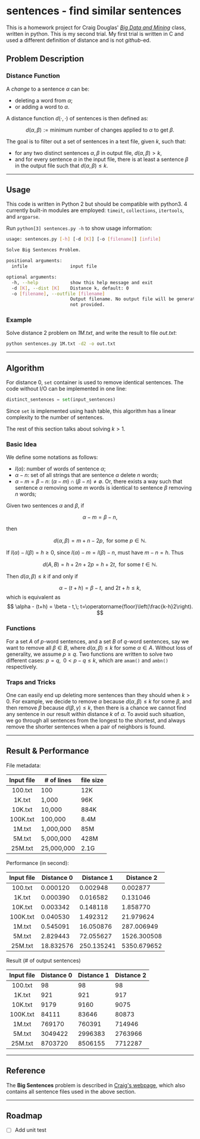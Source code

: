 # sentences - find similar sentences

This is a homework project for Craig Douglas' [*Big Data and Mining*](http://mgnet.org/~douglas/Classes/bigdata/index.html) class, written in python. This is my second trial. My first trial is written in C and used a different definition of distance and is not *github*-ed.

## Problem Description

### Distance Function

A *change* to a sentence $\alpha$ can be:

* deleting a word from $\alpha$;
* or adding a word to $\alpha$.

A distance function $d(\cdot,\cdot)$ of sentences is then defined as:

$$ d(\alpha,\beta):=\text{minimum number of changes applied to $\alpha$ to get $\beta$}
. $$

The goal is to filter out a set of sentences in a text file, given $k$, such that:

* for any two distinct sentences $\alpha, \beta$ in output file, $d(\alpha,\beta)>k$,
* and for every sentence $\alpha$ in the input file, there is at least a sentence $\beta$ in 
  the output file such that $d(\alpha,\beta)\le k$.

---

## Usage

This code is written in Python 2 but should be compatible with python3. 4 currently built-in 
modules are employed: `timeit`, `collections`, `itertools`, and `argparse`.

Run `python[3] sentences.py -h` to show usage information:

```sh
usage: sentences.py [-h] [-d [K]] [-o [filename]] [infile]

Solve Big Sentences Problem.

positional arguments:
  infile                input file

optional arguments:
  -h, --help            show this help message and exit
  -d [K], --dist [K]    Distance k, default: 0
  -o [filename], --outfile [filename]
                        Output filename. No output file will be generated if
                        not provided.
```

### Example

Solve distance 2 problem on *1M.txt*, and write the result to file *out.txt*:

```sh
python sentences.py 1M.txt -d2 -o out.txt
```

---

## Algorithm

For distance 0, `set` container is used to remove identical sentences. The code without I/O 
can be implemented in one line:

```python
distinct_sentences = set(input_sentences)
```

Since `set` is implemented using hash table, this algorithm has a linear complexity to the 
number of sentences.

The rest of this section talks about solving $k>1$.

### Basic Idea

We define some notations as follows:

* $l(\alpha)$: number of words of sentence $\alpha$;
* $\alpha - n$: set of all strings that are sentence $\alpha$ delete $n$ words;
* $\alpha -m = \beta - n$: $(\alpha-m) \cap (\beta-n) \ne \emptyset$. Or, there exists a way 
  such that sentence $\alpha$ removing some $m$ words is identical to sentence $\beta$ 
  removing $n$ words;
  
Given two sentences $\alpha$ and $\beta$, if

$$ \alpha-m = \beta-n, $$

then

$$ d(\alpha, \beta) = m+n-2p, \text{ for some } p \in \mathbb{N}.$$

If $l(\alpha)-l(\beta)=h\ge0$, since $l(\alpha)-m = l(\beta)-n$, must have $m-n=h$. Thus

$$ d(A,B) = h+2n+2p = h+2t, \text{ for some } t\in\mathbb{N}. $$

Then $d(\alpha, \beta) \le k$ if and only if

$$ \alpha - (t+h) = \beta - t, \text{ and } 2t+h\le k, $$
which is equivalent as
$$ \alpha - (t+h) = \beta - t,\; t=\operatorname{floor}\left(\frac{k-h}2\right). $$

### Functions

For a set $A$ of $p$-word sentences, and a set $B$ of $q$-word sentences, say we want to 
remove all $\beta\in B$, where $d(\alpha, \beta)\le k$ for some $\alpha\in A$. Without loss of 
generality, we assume $p\ge q$. Two functions are written to solve two different cases: $p = q,
\; \;0<p-q\le k$, which are `amam()` and `ambn()` respectively.

### Traps and Tricks

One can easily end up deleting more sentences than they should when $k>0$. For example, we 
decide to remove $\alpha$ because $d(\alpha, \beta)\le k$ for some $\beta$, and then remove 
$\beta$ because $d(\beta, \gamma)\le k$, then there is a chance we cannot find any sentence in 
our result within distance $k$ of $\alpha$. To avoid such situation, we go through all 
sentences from the longest to the shortest, and always remove the shorter sentences when a 
pair of neighbors is found.

---

## Result & Performance

File metadata:

| Input file | # of lines | file size |
| :--------: | ---------- | --------- |
|  100.txt   | 100        | 12K       |
|   1K.txt   | 1,000      | 96K       |
|  10K.txt   | 10,000     | 884K      |
|  100K.txt  | 100,000    | 8.4M      |
|   1M.txt   | 1,000,000  | 85M       |
|   5M.txt   | 5,000,000  | 428M      |
|  25M.txt   | 25,000,000 | 2.1G      |

Performance (in second):

| Input file | Distance 0 | Distance 1 | Distance 2  |
| :--------: | ---------- | ---------- | ----------- |
|  100.txt   | 0.000120   | 0.002948   | 0.002877    |
|   1K.txt   | 0.000390   | 0.016582   | 0.131046    |
|  10K.txt   | 0.003342   | 0.148118   | 1.858770    |
|  100K.txt  | 0.040530   | 1.492312   | 21.979624   |
|   1M.txt   | 0.545091   | 16.050876  | 287.006949  |
|   5M.txt   | 2.829443   | 72.055627  | 1526.300508 |
|  25M.txt   | 18.832576  | 250.135241 | 5350.679652 |

Result (# of output sentences)

| Input file | Distance 0 | Distance 1 | Distance 2 |
| :--------: | ---------- | ---------- | ---------- |
|  100.txt   | 98         | 98         | 98         |
|   1K.txt   | 921        | 921        | 917        |
|  10K.txt   | 9179       | 9160       | 9075       |
|  100K.txt  | 84111      | 83646      | 80873      |
|   1M.txt   | 769170     | 760391     | 714946     |
|   5M.txt   | 3049422    | 2996383    | 2763966    |
|  25M.txt   | 8703720    | 8506155    | 7712287    |

---

## Reference

The **Big Sentences** problem is described in [Craig's webpage](http://mgnet.org/~douglas/Classes/common-problems/index.html#BigSentences), which also contains all sentence files used in the above section.

---

## Roadmap

- [ ] Add unit test
